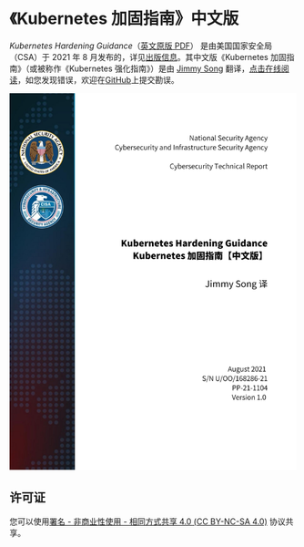 # 《Kubernetes 加固指南》中文版
*Kubernetes Hardening Guidance*（[英文原版 PDF](https://media.defense.gov/2021/Aug/03/2002820425/-1/-1/1/CTR_KUBERNETES%20HARDENING%20GUIDANCE.PDF)） 是由美国国家安全局（CSA）于 2021 年 8 月发布的，详见[出版信息](publication-infomation.md)。其中文版《Kubernetes 加固指南》（或被称作《Kubernetes 强化指南》）是由 [Jimmy Song](https://jimmysong.i) 翻译，[点击在线阅读](https://jimmysong.io/kubernetes-hardening-guidance)，如您发现错误，欢迎在[GitHub](https://github.com/rootsongjc/kubernetes-hardening-guidance)上提交勘误。

![《Kubernetes 加固指南》封面](cover.jpg)

## 许可证

您可以使用[署名 - 非商业性使用 - 相同方式共享 4.0 (CC BY-NC-SA 4.0)](https://creativecommons.org/licenses/by-nc-sa/4.0/deed.zh)  协议共享。
